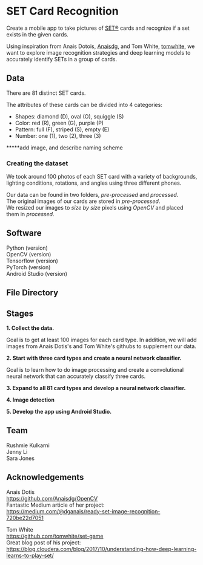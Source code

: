 # SET Card Recognition
Create a mobile app to take pictures of [SET®](https://www.setgame.com/) cards and recognize if a set exists in the given cards.

Using inspiration from Anais Dotois, [Anaisdg](https://github.com/Anaisdg), and Tom White, [tomwhite](https://github.com/tomwhite), we want to explore image recognition strategies and deep learning models to accurately identify SETs in a group of cards.

## Data

There are 81 distinct SET cards. 

The attributes of these cards can be divided into 4 categories:

 * Shapes: diamond (D), oval (O), squiggle (S)
 * Color: red (R), green (G), purple (P)
 * Pattern: full (F), striped (S), empty (E)
 * Number: one (1), two (2), three (3)
 
 *****add image, and describe naming scheme
 
 ### Creating the dataset
 
 We took around 100 photos of each SET card with a variety of backgrounds, lighting conditions, rotations, and angles using three different phones.
 
 Our data can be found in two folders, *pre-processed* and *processed*.   
 The original images of our cards are stored in *pre-processed*.  
 We resized our images to *size by size* pixels using *OpenCV* and placed them in *processed*.
 
 ## Software
 
 Python (version)  
 OpenCV (version)  
 Tensorflow (version)  
 PyTorch (version)  
 Android Studio (version) 
 
 ## File Directory
  
 ## Stages
 
 **1. Collect the data.**
 
 Goal is to get at least 100 images for each card type. In addition, we will add images from Anais Dotis's and Tom White's githubs to supplement our data. 
 
 **2. Start with three card types and create a neural network classifier.**
 
 Goal is to learn how to do image processing and create a convolutional neural network that can accurately classify three cards. 
 
 **3. Expand to all 81 card types and develop a neural network classifier.**
 
 **4. Image detection**
 
 **5. Develop the app using Android Studio.**
 
 ## Team
 
 Rushmie Kulkarni  
 Jenny Li  
 Sara Jones  
 
 ## Acknowledgements
Anais Dotis  
https://github.com/Anaisdg/OpenCV  
Fantastic Medium article of her project:   
https://medium.com/@dganais/ready-set-image-recognition-720be22d7051

Tom White  
https://github.com/tomwhite/set-game    
Great blog post of his project:   
https://blog.cloudera.com/blog/2017/10/understanding-how-deep-learning-learns-to-play-set/
 

